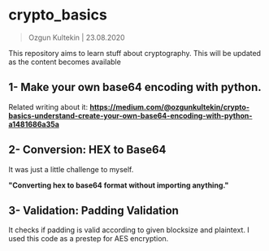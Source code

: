 # crypto_basics
> Ozgun Kultekin | 23.08.2020

This repository aims to learn stuff about cryptography. 
This will be updated as the content becomes available

## 1- Make your own base64 encoding with python.
Related writing about it: **https://medium.com/@ozgunkultekin/crypto-basics-understand-create-your-own-base64-encoding-with-python-a1481686a35a**


## 2- Conversion: HEX to Base64 

It was just a little challenge to myself.

**"Converting hex to base64 format without importing anything."**


## 3- Validation: Padding Validation

It checks if padding is valid according to given blocksize and plaintext.
I used this code as a prestep for AES encryption. 
